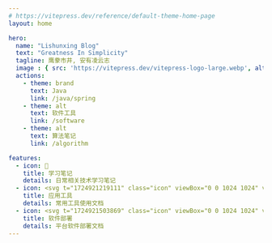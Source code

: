 ```yaml
---
# https://vitepress.dev/reference/default-theme-home-page
layout: home

hero:
  name: "Lishunxing Blog"
  text: "Greatness In Simplicity"
  tagline: 鹰豢市井, 安有凌云志
  image : { src: 'https://vitepress.dev/vitepress-logo-large.webp', alt: 'vitepress' }
  actions:
    - theme: brand
      text: Java
      link: /java/spring
    - theme: alt
      text: 软件工具
      link: /software
    - theme: alt
      text: 算法笔记
      link: /algorithm

features:
  - icon: 📝
    title: 学习笔记
    details: 日常相关技术学习笔记
  - icon: <svg t="1724921219111" class="icon" viewBox="0 0 1024 1024" version="1.1" xmlns="http://www.w3.org/2000/svg" p-id="8879" width="200" height="200"><path d="M512 1024C230.4 1024 0 793.6 0 512S230.4 0 512 0s512 230.4 512 512-230.4 512-512 512z" fill="#9478B5" p-id="8880"></path><path d="M1024 512c0-35.208-3.6-69.616-10.456-102.88L640.76 225.952l-110.056-0.992-3.944 149.024-107.44-121.664-45.456 98.352-1.032 431.928 198.624 237.816C825.296 990.696 1024 773.488 1024 512z" fill="#5C4987" p-id="8881"></path><path d="M461.328 728.52H376.36v22.752h85.056v-22.776l-0.088 0.024" fill="#AEABAA" p-id="8882"></path><path d="M377.44 757.768v5.384c0 20.672 16.912 37.584 37.584 37.584h9.888c20.672 0 37.584-16.912 37.584-37.584v-5.384H377.44z" fill="#F18E9C" p-id="8883"></path><path d="M464.576 724.184l0.088 0.016V354.32h-85.056v369.864z" fill="#DD9D00" p-id="8884"></path><path d="M524.656 803.992h116.728V227.656h-116.728v576.336z m34.608-19.736c-7.008 0-12.688-5.68-12.688-12.688s5.68-12.68 12.688-12.68a12.686 12.686 0 1 1 0 25.368" fill="#F7BE15" p-id="8885"></path><path d="M641.376 810.128h-116.728l-6.136-6.144V227.656l6.136-6.144h116.728l6.144 6.144v576.328l-6.144 6.144z m-110.584-12.288h104.448V233.8h-104.448v564.04z m28.472-7.44c-10.376 0-18.824-8.448-18.824-18.832 0-10.392 8.44-18.832 18.824-18.832 10.376 0 18.824 8.448 18.824 18.832s-8.448 18.832-18.824 18.832m0-25.376a6.552 6.552 0 0 0-6.544 6.544c0 3.6 2.936 6.536 6.544 6.536a6.55 6.55 0 0 0 6.544-6.536c0-3.6-2.936-6.544-6.544-6.544M424.912 810.128h-9.888c-24.112 0-43.728-19.616-43.728-43.728V351.072l6.144-6.144h85.056l6.136 6.144V766.4c0 24.112-19.608 43.728-43.72 43.728m-41.336-452.912V766.4c0 17.336 14.112 31.44 31.448 31.44h9.888c17.336 0 31.448-14.104 31.448-31.44V357.216h-72.784z" fill="#474341" p-id="8886"></path><path d="M419.968 257.104l-42.528 93.968h85.056z" fill="#F3D8C2" p-id="8887"></path><path d="M462.496 357.216H377.44l-5.592-8.68 42.528-93.968h11.192l42.528 93.968-5.6 8.68z m-75.536-12.288h66.016L419.968 272l-33.008 72.928z" fill="#474341" p-id="8888"></path><path d="M435.504 295.72H404.44a4.306 4.306 0 0 1 0-8.608h31.064a4.306 4.306 0 0 1 0 8.608M463.72 757.544h-86.28a4.306 4.306 0 0 1 0-8.608h86.28a4.306 4.306 0 0 1 0 8.608M463.72 729.352h-86.28a4.306 4.306 0 0 1 0-8.608h86.28a4.306 4.306 0 0 1 0 8.608" fill="#474341" p-id="8889"></path><path d="M404.44 691.768a4.3 4.3 0 0 1-4.304-4.304V530.2a4.3 4.3 0 0 1 4.304-4.304 4.3 4.3 0 0 1 4.304 4.304v157.264a4.306 4.306 0 0 1-4.304 4.304M404.44 513.536a4.3 4.3 0 0 1-4.304-4.304V441.08a4.306 4.306 0 0 1 8.608 0v68.152a4.306 4.306 0 0 1-4.304 4.304M404.44 430.312a4.3 4.3 0 0 1-4.304-4.304v-56.784a4.3 4.3 0 0 1 4.304-4.296 4.3 4.3 0 0 1 4.304 4.296v56.784a4.306 4.306 0 0 1-4.304 4.304M435.504 693.016a4.3 4.3 0 0 1-4.304-4.304v-33.12c0-2.376 1.928-4.296 4.304-4.296s4.304 1.92 4.304 4.296v33.12a4.306 4.306 0 0 1-4.304 4.304M435.496 637.744c-2.296 0-4.2-1.808-4.288-4.128-0.792-19.88-1.432-39.76-1.872-59.64a4.304 4.304 0 0 1 4.2-4.392c2.584 0.16 4.344 1.84 4.4 4.208 0.44 19.832 1.064 39.664 1.864 59.488a4.31 4.31 0 0 1-4.12 4.472h-0.184v-0.008zM433.248 558.544a4.312 4.312 0 0 1-4.304-4.232c-0.96-58.808-0.2-121.136 2.256-185.24 0.088-2.368 2.088-4.192 4.464-4.136a4.296 4.296 0 0 1 4.128 4.464c-2.456 63.952-3.208 126.12-2.248 184.776a4.302 4.302 0 0 1-4.224 4.368h-0.072z" fill="#B77917" p-id="8890"></path><path d="M641.848 261.4H599.36a4.306 4.306 0 0 1 0-8.608h42.488a4.306 4.306 0 0 1 0 8.608M641.848 280.824H620.6a4.306 4.306 0 0 1 0-8.608h21.248a4.306 4.306 0 0 1 0 8.608M641.848 300.24H620.6a4.306 4.306 0 0 1 0-8.608h21.248a4.306 4.306 0 0 1 0 8.608M641.848 319.664H620.6a4.306 4.306 0 0 1 0-8.608h21.248a4.306 4.306 0 0 1 0 8.608M641.848 339.08H620.6a4.306 4.306 0 0 1 0-8.608h21.248a4.306 4.306 0 0 1 0 8.608M641.848 370.4H599.36a4.306 4.306 0 0 1 0-8.608h42.488a4.306 4.306 0 0 1 0 8.608M641.848 389.824H620.6a4.306 4.306 0 0 1 0-8.608h21.248a4.306 4.306 0 0 1 0 8.608M641.848 409.24H620.6a4.306 4.306 0 0 1 0-8.608h21.248a4.306 4.306 0 0 1 0 8.608M641.848 428.664H620.6a4.306 4.306 0 0 1 0-8.608h21.248a4.306 4.306 0 0 1 0 8.608M641.848 448.08H620.6a4.306 4.306 0 0 1 0-8.608h21.248a4.306 4.306 0 0 1 0 8.608M641.848 479.4H599.36a4.306 4.306 0 0 1 0-8.608h42.488a4.306 4.306 0 0 1 0 8.608M641.848 498.824H620.6a4.306 4.306 0 0 1 0-8.608h21.248a4.306 4.306 0 0 1 0 8.608M641.848 518.24H620.6a4.306 4.306 0 0 1 0-8.608h21.248a4.306 4.306 0 0 1 0 8.608M641.848 537.664H620.6a4.306 4.306 0 0 1 0-8.608h21.248a4.306 4.306 0 0 1 0 8.608M641.848 557.088H620.6a4.306 4.306 0 0 1 0-8.608h21.248a4.306 4.306 0 0 1 0 8.608M641.848 588.4H599.36a4.306 4.306 0 0 1 0-8.608h42.488a4.306 4.306 0 0 1 0 8.608M641.848 607.824H620.6a4.306 4.306 0 0 1 0-8.608h21.248a4.306 4.306 0 0 1 0 8.608M641.848 627.24H620.6a4.306 4.306 0 0 1 0-8.608h21.248a4.306 4.306 0 0 1 0 8.608M641.848 646.664H620.6a4.306 4.306 0 0 1 0-8.608h21.248a4.306 4.306 0 0 1 0 8.608M641.848 666.088H620.6a4.306 4.306 0 0 1 0-8.608h21.248a4.306 4.306 0 0 1 0 8.608M641.848 697.408H599.36a4.306 4.306 0 0 1 0-8.608h42.488a4.306 4.306 0 0 1 0 8.608M641.848 716.824H620.6a4.306 4.306 0 0 1 0-8.608h21.248a4.306 4.306 0 0 1 0 8.608M641.848 736.24H620.6a4.306 4.306 0 0 1 0-8.608h21.248a4.306 4.306 0 0 1 0 8.608M641.848 755.664H620.6a4.306 4.306 0 0 1 0-8.608h21.248a4.306 4.306 0 0 1 0 8.608M641.848 775.088H620.6a4.306 4.306 0 0 1 0-8.608h21.248a4.306 4.306 0 0 1 0 8.608" fill="#474341" p-id="8891"></path></svg>
    title: 应用工具
    details: 常用工具使用文档
  - icon: <svg t="1724921503869" class="icon" viewBox="0 0 1024 1024" version="1.1" xmlns="http://www.w3.org/2000/svg" p-id="14382" width="200" height="200"><path d="M512 512m-512 0a512 512 0 1 0 1024 0 512 512 0 1 0-1024 0Z" fill="#0FA37F" p-id="14383"></path><path d="M257.76128 293.03808a1.7408 1.7408 0 0 0-1.7408 1.78176v206.3872c0 0.96256 0.74752 1.77152 1.7408 1.77152H462.6432a1.7408 1.7408 0 0 0 1.77152-1.77152V294.78912a1.7408 1.7408 0 0 0-1.77152-1.7408H257.76128z" fill="#FFFFFF" p-id="14384"></path><path d="M632.91392 256.83968a2.56 2.56 0 0 0-3.61472-0.08192L487.15776 392.05888a2.56 2.56 0 0 0-0.1536 3.61472l134.37952 143.23712a2.56 2.56 0 0 0 3.61472 0.11264l142.17216-135.30112a2.62144 2.62144 0 0 0 0.09216-3.61472l-134.3488-143.29856v0.03072z" fill="#FFC200" p-id="14385"></path><path d="M257.76128 558.05952a1.7408 1.7408 0 0 0-1.7408 1.81248v206.37696c0 0.99328 0.74752 1.7408 1.7408 1.7408H462.6432a1.7408 1.7408 0 0 0 1.77152-1.7408V559.872a1.7408 1.7408 0 0 0-1.77152-1.78176H257.76128v-0.03072zM524.70784 558.05952a1.80224 1.80224 0 0 0-1.80224 1.78176v206.37696c0.03072 0.9728 0.8192 1.7408 1.80224 1.7408H729.6a1.7408 1.7408 0 0 0 1.7408-1.7408V559.84128a1.80224 1.80224 0 0 0-1.7408-1.78176H524.6976z" fill="#FFFFFF" p-id="14386"></path></svg>
    title: 软件部署
    details: 平台软件部署文档
---
```

<style>
:root {
  --vp-home-hero-name-color: transparent;
  --vp-home-hero-name-background: -webkit-linear-gradient(120deg, #bd34fe 30%, #41d1ff);

  --vp-home-hero-image-background-image: linear-gradient(-45deg, #bd34fe 50%, #47caff 50%);
  --vp-home-hero-image-filter: blur(44px);
}

@media (min-width: 640px) {
  :root {
    --vp-home-hero-image-filter: blur(56px);
  }
}

@media (min-width: 960px) {
  :root {
    --vp-home-hero-image-filter: blur(68px);
  }
}
</style>
